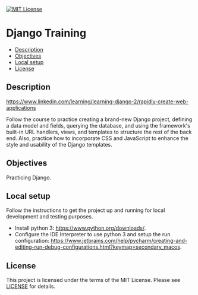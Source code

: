[![MIT License](https://img.shields.io/badge/License-MIT-green.svg)](LICENSE.md)

# Django Training

* [Description](#description)
* [Objectives](#objectives)
* [Local setup](#local-setup)
* [License](#license)

## Description
https://www.linkedin.com/learning/learning-django-2/rapidly-create-web-applications

Follow the course to practice creating a brand-new Django project, defining a data model and fields, querying the database, and using the framework's built-in URL handlers, views, and templates to structure the rest of the back end. 
Also, practice how to incorporate CSS and JavaScript to enhance the style and usability of the Django templates.

## Objectives
Practicing Django.

## Local setup
Follow the instructions to get the project up and running for local development and testing purposes.
- Install python 3: https://www.python.org/downloads/.
- Configure the IDE Interpreter to use python 3 and setup the run configuration: https://www.jetbrains.com/help/pycharm/creating-and-editing-run-debug-configurations.html?keymap=secondary_macos.

## License
This project is licensed under the terms of the MIT License.
Please see [LICENSE](LICENSE.md) for details.